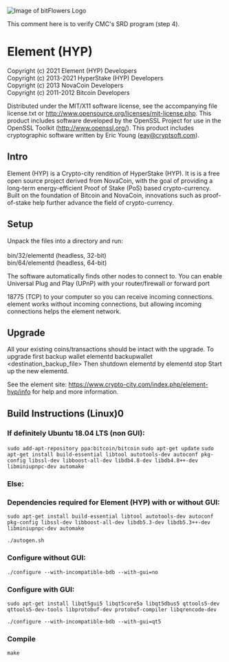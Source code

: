 ![Image of bitFlowers Logo](https://element-hyp.com/assets/images/github_header.png)

This comment here is to verify CMC's SRD program (step 4).

# Element (HYP)

Copyright (c) 2021 Element (HYP) Developers<br/>
Copyright (c) 2013-2021 HyperStake (HYP) Developers<br/>
Copyright (c) 2013 NovaCoin Developers<br/>
Copyright (c) 2011-2012 Bitcoin Developers<br/>

Distributed under the MIT/X11 software license, see the accompanying
file license.txt or http://www.opensource.org/licenses/mit-license.php.
This product includes software developed by the OpenSSL Project for use in
the OpenSSL Toolkit (http://www.openssl.org/).  This product includes
cryptographic software written by Eric Young (eay@cryptsoft.com).


Intro
-----
Element (HYP) is a Crypto-city rendition of HyperStake (HYP). It is 
is a free open source project derived from NovaCoin, with
the goal of providing a long-term energy-efficient Proof of Stake (PoS) based crypto-currency.
Built on the foundation of Bitcoin and NovaCoin, innovations such as proof-of-stake
help further advance the field of crypto-currency.

Setup
-----
Unpack the files into a directory and run:<br/>
<br/>
 bin/32/elementd (headless, 32-bit)<br/>
 bin/64/elementd (headless, 64-bit)<br/>

The software automatically finds other nodes to connect to.  You can
enable Universal Plug and Play (UPnP) with your router/firewall
or forward port 

18775 (TCP) to your computer so you can receive
incoming connections.  element works without incoming connections,
but allowing incoming connections helps the element network.

Upgrade
-------
All your existing coins/transactions should be intact with the upgrade.
To upgrade first backup wallet
elementd backupwallet <destination_backup_file>
Then shutdown elementd by
elementd stop
Start up the new elementd.


See the element site:
  https://www.crypto-city.com/index.php/element-hyp/info
for help and more information.

Build Instructions (Linux)0
-------
### If definitely Ubuntu 18.04 LTS (non GUI):
`sudo add-apt-repository ppa:bitcoin/bitcoin`
`sudo apt-get update`
`sudo apt-get install build-essential libtool autotools-dev autoconf pkg-config libssl-dev libboost-all-dev libdb4.8-dev libdb4.8++-dev libminiupnpc-dev automake`

### Else:

### Dependencies required for Element (HYP) with or without GUI:
`sudo apt-get install build-essential libtool autotools-dev autoconf pkg-config libssl-dev libboost-all-dev libdb5.3-dev libdb5.3++-dev libminiupnpc-dev automake`

`./autogen.sh`

### Configure without GUI:
`./configure --with-incompatible-bdb --with-gui=no`

### Configure with GUI:
`sudo apt-get install libqt5gui5 libqt5core5a libqt5dbus5 qttools5-dev qttools5-dev-tools libprotobuf-dev protobuf-compiler libqrencode-dev`

`./configure --with-incompatible-bdb --with-gui=qt5`

### Compile
`make`



